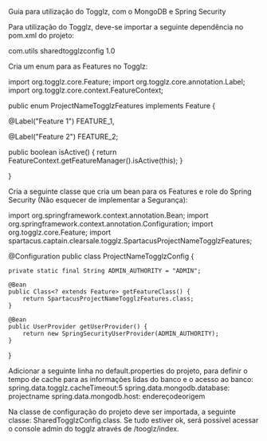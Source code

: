 Guia para utilização do Togglz, com o MongoDB e Spring Security
 
Para utilização do Togglz, deve-se importar a seguinte dependência no pom.xml do projeto:

<dependency>
	<groupId>com.utils</groupId>
	<artifactId>sharedtogglzconfig</artifactId>
	<version>1.0</version>
</dependency>
 
Cria um enum para as Features no Togglz:

import org.togglz.core.Feature;
import org.togglz.core.annotation.Label;
import org.togglz.core.context.FeatureContext;
 
public enum ProjectNameTogglzFeatures implements Feature {
 
  @Label("Feature 1") FEATURE_1,
 
  @Label("Feature 2") FEATURE_2;
 
  public boolean isActive() {
    return FeatureContext.getFeatureManager().isActive(this);
  }
 
}
 
Cria a seguinte classe que cria um bean para os Features e role do Spring Security (Não esquecer de implementar a Segurança):


import org.springframework.context.annotation.Bean;
import org.springframework.context.annotation.Configuration;
import org.togglz.core.Feature;
import spartacus.captain.clearsale.togglz.SpartacusProjectNameTogglzFeatures;
 
@Configuration
public class ProjectNameTogglzConfig {
 
    private static final String ADMIN_AUTHORITY = "ADMIN";
 
    @Bean
    public Class<? extends Feature> getFeatureClass() {
        return SpartacusProjectNameTogglzFeatures.class;
    }
 
    @Bean
    public UserProvider getUserProvider() {
        return new SpringSecurityUserProvider(ADMIN_AUTHORITY);
    }
}
 
 
Adicionar a seguinte linha no default.properties do projeto, para definir o tempo de cache para as informações lidas do banco e o acesso ao banco:
spring.data.togglz.cacheTimeout:5
spring.data.mongodb.database: projectname
spring.data.mongodb.host: endereçodeorigem

Na classe de configuração do projeto deve ser importada, a seguinte classe: SharedTogglzConfig.class. Se tudo estiver ok, será possível acessar o console admin do togglz através de /tooglz/index.
 

